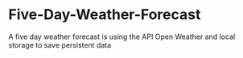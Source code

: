 # Five-Day-Weather-Forecast
A five day weather forecast is using the API Open Weather and local storage to save persistent data
